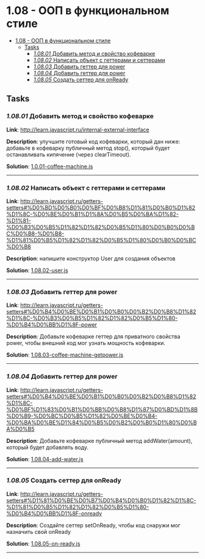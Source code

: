 # 1.08 - ООП в функциональном стиле

- [1.08 - ООП в функциональном стиле](#108---%D0%BE%D0%BE%D0%BF-%D0%B2-%D1%84%D1%83%D0%BD%D0%BA%D1%86%D0%B8%D0%BE%D0%BD%D0%B0%D0%BB%D1%8C%D0%BD%D0%BE%D0%BC-%D1%81%D1%82%D0%B8%D0%BB%D0%B5)
    - [Tasks](#tasks)
        - [_1.08.01_ Добавить метод и свойство кофеварке](#10801-%D0%B4%D0%BE%D0%B1%D0%B0%D0%B2%D0%B8%D1%82%D1%8C-%D0%BC%D0%B5%D1%82%D0%BE%D0%B4-%D0%B8-%D1%81%D0%B2%D0%BE%D0%B9%D1%81%D1%82%D0%B2%D0%BE-%D0%BA%D0%BE%D1%84%D0%B5%D0%B2%D0%B0%D1%80%D0%BA%D0%B5)
        - [_1.08.02_ Написать объект с геттерами и сеттерами](#10802-%D0%BD%D0%B0%D0%BF%D0%B8%D1%81%D0%B0%D1%82%D1%8C-%D0%BE%D0%B1%D1%8A%D0%B5%D0%BA%D1%82-%D1%81-%D0%B3%D0%B5%D1%82%D1%82%D0%B5%D1%80%D0%B0%D0%BC%D0%B8-%D0%B8-%D1%81%D0%B5%D1%82%D1%82%D0%B5%D1%80%D0%B0%D0%BC%D0%B8)
        - [_1.08.03_ Добавить геттер для power](#10803-%D0%B4%D0%BE%D0%B1%D0%B0%D0%B2%D0%B8%D1%82%D1%8C-%D0%B3%D0%B5%D1%82%D1%82%D0%B5%D1%80-%D0%B4%D0%BB%D1%8F-power)
        - [_1.08.04_ Добавить геттер для power](#10804-%D0%B4%D0%BE%D0%B1%D0%B0%D0%B2%D0%B8%D1%82%D1%8C-%D0%B3%D0%B5%D1%82%D1%82%D0%B5%D1%80-%D0%B4%D0%BB%D1%8F-power)
        - [_1.08.05_ Создать сеттер для onReady](#10805-%D1%81%D0%BE%D0%B7%D0%B4%D0%B0%D1%82%D1%8C-%D1%81%D0%B5%D1%82%D1%82%D0%B5%D1%80-%D0%B4%D0%BB%D1%8F-onready)

## Tasks

### _1.08.01_ Добавить метод и свойство кофеварке

**Link**: http://learn.javascript.ru/internal-external-interface

**Description**: улучшите готовый код кофеварки, который дан ниже: добавьте в кофеварку публичный метод stop(), который будет останавливать кипячение (через clearTimeout).

**Solution**: [1.0.01-coffee-machine.js](1.0.01-coffee-machine.js)

---

### _1.08.02_ Написать объект с геттерами и сеттерами

**Link**: http://learn.javascript.ru/getters-setters#%D0%BD%D0%B0%D0%BF%D0%B8%D1%81%D0%B0%D1%82%D1%8C-%D0%BE%D0%B1%D1%8A%D0%B5%D0%BA%D1%82-%D1%81-%D0%B3%D0%B5%D1%82%D1%82%D0%B5%D1%80%D0%B0%D0%BC%D0%B8-%D0%B8-%D1%81%D0%B5%D1%82%D1%82%D0%B5%D1%80%D0%B0%D0%BC%D0%B8

**Description**: напишите конструктор User для создания объектов

**Solution**: [1.08.02-user.js](1.08.02-user.js)

---

### _1.08.03_ Добавить геттер для power

**Link**: http://learn.javascript.ru/getters-setters#%D0%B4%D0%BE%D0%B1%D0%B0%D0%B2%D0%B8%D1%82%D1%8C-%D0%B3%D0%B5%D1%82%D1%82%D0%B5%D1%80-%D0%B4%D0%BB%D1%8F-power

**Description**: Добавьте кофеварке геттер для приватного свойства power, чтобы внешний код мог узнать мощность кофеварки.

**Solution**: [1.08.03-coffee-machine-getpower.js](1.08.03-coffee-machine-getpower.js)

---

### _1.08.04_ Добавить геттер для power

**Link**: http://learn.javascript.ru/getters-setters#%D0%B4%D0%BE%D0%B1%D0%B0%D0%B2%D0%B8%D1%82%D1%8C-%D0%BF%D1%83%D0%B1%D0%BB%D0%B8%D1%87%D0%BD%D1%8B%D0%B9-%D0%BC%D0%B5%D1%82%D0%BE%D0%B4-%D0%BA%D0%BE%D1%84%D0%B5%D0%B2%D0%B0%D1%80%D0%BA%D0%B5

**Description**: Добавьте кофеварке публичный метод addWater(amount), который будет добавлять воду.

**Solution**: [1.08.04-add-water.js](1.08.04-add-water.js)

---

### _1.08.05_ Создать сеттер для onReady

**Link**: http://learn.javascript.ru/getters-setters#%D1%81%D0%BE%D0%B7%D0%B4%D0%B0%D1%82%D1%8C-%D1%81%D0%B5%D1%82%D1%82%D0%B5%D1%80-%D0%B4%D0%BB%D1%8F-onready

**Description**: Создайте сеттер setOnReady, чтобы код снаружи мог назначить свой onReady

**Solution**: [1.08.05-on-ready.js](1.08.05-on-ready.js)

---
